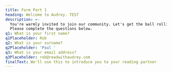 ```yaml
---
title: Form Part 1
heading: Welcome to Audrey. TEST
description: >-
  You're warmly invited to join our community. Let's get the ball rolling...
  Please complete the questions below.
q1: What is your first name?
q1Placeholder: Rob
q2: What is your surname?
q2Placeholder: 'Paul '
q3: What is your email address?
q3Placeholder: rob@readwithaudrey.com
finalText: We'll use this to introduce you to your reading partner
---
```


